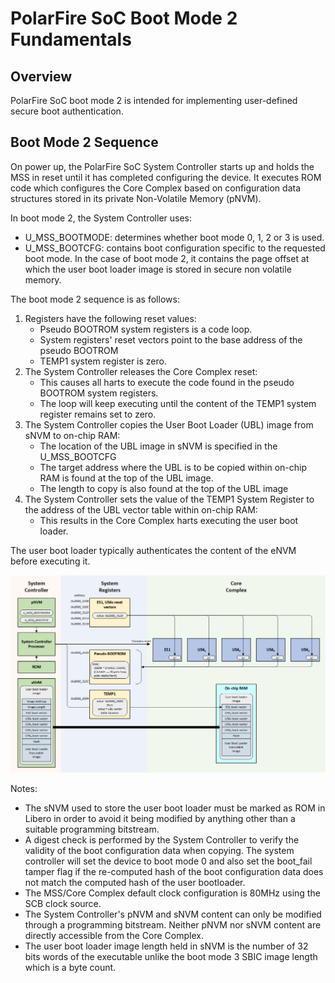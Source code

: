 # PolarFire SoC Boot Mode 2 Fundamentals

## Overview
PolarFire SoC boot mode 2 is intended for implementing user-defined secure boot authentication.

## Boot Mode 2 Sequence
On power up, the PolarFire SoC System Controller starts up and holds the MSS in reset until it has completed configuring the device. It executes ROM code which configures the Core Complex based on configuration data structures stored in its private Non-Volatile Memory (pNVM).

In boot mode 2, the System Controller uses:

- U_MSS_BOOTMODE: determines whether boot mode 0, 1, 2 or 3 is used.
- U_MSS_BOOTCFG: contains boot configuration specific to the requested boot mode. In the case of boot mode 2, it contains the page offset at which the user boot loader image is stored in secure non volatile memory.

The boot mode 2 sequence is as follows:

1.  Registers have the following reset values:
    - Pseudo BOOTROM system registers is a code loop.
    - System registers' reset vectors point to the base address of the pseudo BOOTROM
    - TEMP1 system register is zero.
2.  The System Controller releases the Core Complex reset:
    - This causes all harts to execute the code found in the pseudo BOOTROM system registers.
    - The loop will keep executing until the content of the TEMP1 system register remains set to zero.
3.  The System Controller copies the User Boot Loader (UBL) image from sNVM to on-chip RAM:
    - The location of the UBL image in sNVM is specified in the U_MSS_BOOTCFG
    - The target address where the UBL is to be copied within on-chip RAM is found at the top of the UBL image.
    - The length to copy is also found at the top of the UBL image
4. The System Controller sets the value of the TEMP1 System Register to the address of the UBL vector table within on-chip RAM:
    - This results in the Core Complex harts executing the user boot loader.

The user boot loader typically authenticates the content of the eNVM before executing it.

![](./images/boot-mode-2.png) 

Notes:

- The sNVM used to store the user boot loader must be marked as ROM in Libero in order to avoid it being modified by anything other than a suitable programming bitstream.
- A digest check is performed by the System Controller to verify the validity of the boot configuration data when copying. The system controller will set the device to boot mode 0 and also set the boot_fail tamper flag if the re-computed hash of the boot configuration data does not match the computed hash of the user bootloader.
- The MSS/Core Complex default clock configuration is 80MHz using the SCB clock source.
- The System Controller's pNVM and sNVM content can only be modified through a programming bitstream. Neither pNVM nor sNVM content are directly accessible from the Core Complex.
- The user boot loader image length held in sNVM is the number of 32 bits words of the executable unlike the boot mode 3 SBIC image length which is a byte count. 

